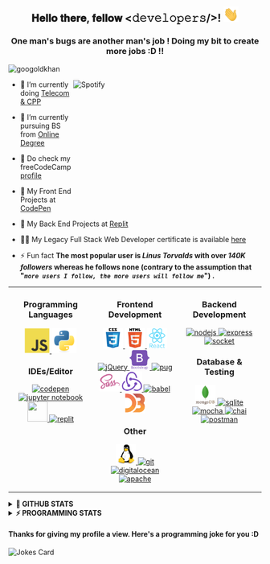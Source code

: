 <div align="center"><h2> 𝐇𝐞𝐥𝐥𝐨 𝐭𝐡𝐞𝐫𝐞, 𝐟𝐞𝐥𝐥𝐨𝐰 <𝚍𝚎𝚟𝚎𝚕𝚘𝚙𝚎𝚛𝚜/>! <img src="https://github.com/ABSphreak/ABSphreak/blob/master/gifs/Hi.gif" width="30px" height="30px"></h2></div>

<h3 align="center">One man's bugs are another man's job ! Doing my bit to create more jobs :D !!</h3>

<p align="left"> <img src="https://komarev.com/ghpvc/?username=googoldkhan&label=Profile%20views&color=0e75b6&style=flat" alt="googoldkhan" /> </p>

<img src="https://spotify-github-profile.vercel.app/api/view?uid=31sqwdqu43wnlts5negnjrnxnsdy&cover_image=false&theme=default" alt="Spotify" align="right" width="375" height="240" />

- 🎯 I’m currently doing [Telecom & CPP](https://en.cppreference.com/w/)

- 🌱 I’m currently pursuing BS from [Online Degree](https://onlinedegree.iitm.ac.in/)

- 🔭 Do check my freeCodeCamp [profile](https://www.freecodecamp.org/sarfarazkhan)

- 👯 My Front End Projects at [CodePen](https://codepen.io/googoldkhan)

- 🤝 My Back End Projects at [Replit](https://replit.com/@GoogolDKhan)

- 👨‍💻 My Legacy Full Stack Web Developer certificate is available [here](https://www.freecodecamp.org/certification/sarfarazkhan/full-stack)

- ⚡ Fun fact **The most popular user is _Linus Torvalds_ with over **_140K followers_** whereas he follows none (contrary to the assumption that "_`more users I follow, the more users will follow me`_") .**

<table><tr><td valign="top" width="33%">
<h3 align="center">Programming Languages</h3>
<p align="center"><a href="https://developer.mozilla.org/en-US/docs/Web/JavaScript" > <img src="https://raw.githubusercontent.com/devicons/devicon/master/icons/javascript/javascript-original.svg" alt="javascript" width="50" height="50"/> </a> <a href="https://www.python.org" > <img src="https://raw.githubusercontent.com/devicons/devicon/master/icons/python/python-original.svg" alt="python" width="50" height="50"/> </a> </p>
  
<h3 align="center">IDEs/Editor</h3>
<p align="center"> <a href="https://codepen.io/" > <img src="https://www.vectorlogo.zone/logos/codepen/codepen-tile.svg" alt="codepen" width="40" height="40"/> </a> <a href="https://jupyter.org/" > <img src="https://upload.wikimedia.org/wikipedia/commons/thumb/3/38/Jupyter_logo.svg/1767px-Jupyter_logo.svg.png" alt="jupyter notebook" width="40" height="40"/> <a href="https://code.visualstudio.com/" > <img src="https://i.ibb.co/vBw3R3Q/Visual-Studio-Code.png" width="40" height="40"/> </a> <a href="https://replit.com/" > <img src="https://upload.wikimedia.org/wikipedia/commons/b/b2/Repl.it_logo.svg" alt="replit" width="40" height="40"/> </a> </p>
  
</td><td valign="top" width="33%">
<h3 align="center">Frontend Development</h3>
<p align="center"> <a href="https://www.w3schools.com/css/" > <img src="https://raw.githubusercontent.com/devicons/devicon/master/icons/css3/css3-original-wordmark.svg" alt="css3" width="40" height="40"/> </a> <a href="https://www.w3.org/html/" > <img src="https://raw.githubusercontent.com/devicons/devicon/master/icons/html5/html5-original-wordmark.svg" alt="html5" width="40" height="40"/> </a> <a href="https://reactjs.org/" > <img src="https://raw.githubusercontent.com/devicons/devicon/master/icons/react/react-original-wordmark.svg" alt="react" width="40" height="40"/> <a href="https://jquery.com/" > <img src="https://profilinator.rishav.dev/skills-assets/jquery.png" alt="jQuery" width="40" height="40"/> </a> <a href="https://getbootstrap.com" > <img src="https://raw.githubusercontent.com/devicons/devicon/master/icons/bootstrap/bootstrap-plain-wordmark.svg" alt="bootstrap" width="40" height="40"/> </a> <a href="https://pugjs.org" > <img src="https://cdn.worldvectorlogo.com/logos/pug.svg" alt="pug" width="40" height="40"/> </a> <a href="https://sass-lang.com" > <img src="https://raw.githubusercontent.com/devicons/devicon/master/icons/sass/sass-original.svg" alt="sass" width="40" height="40"/> </a> <a href="https://redux.js.org" > <img src="https://raw.githubusercontent.com/devicons/devicon/master/icons/redux/redux-original.svg" alt="redux" width="40" height="40"/> </a> <a href="https://babeljs.io/" > <img src="https://upload.wikimedia.org/wikipedia/commons/thumb/0/02/Babel_Logo.svg/1280px-Babel_Logo.svg.png" alt="babel" width="40" height="40"/> </a> <a href="https://d3js.org/" > <img src="https://raw.githubusercontent.com/devicons/devicon/master/icons/d3js/d3js-original.svg" alt="d3js" width="40" height="40"/> </a> </p>
  
<h3 align="center">Other</h3>
<p align="center"> <a href="https://www.linux.org/" target="_blank"> <img src="https://raw.githubusercontent.com/devicons/devicon/master/icons/linux/linux-original.svg" alt="linux" width="40" height="40"/> </a> <a href="https://git-scm.com/" > <img src="https://www.vectorlogo.zone/logos/git-scm/git-scm-icon.svg" alt="git" width="40" height="40"/> </a> <a href="https://www.digitalocean.com/" > <img src="https://www.vectorlogo.zone/logos/digitalocean/digitalocean-official.svg" alt="digitalocean" width="40" height="40"/> </a> <a href="https://www.apache.org/" > <img src="https://www.vectorlogo.zone/logos/apache/apache-icon.svg" alt="apache" width="40" height="40"/> </a> </p>

</td><td valign="top" width="33%">
<h3 align="center">Backend Development</h3>
<p align="center"> <a href="https://nodejs.org" > <img src="https://www.vectorlogo.zone/logos/nodejs/nodejs-icon.svg" alt="nodejs" width="40" height="40"/> </a> <a href="https://expressjs.com" > <img src="https://avatars.githubusercontent.com/u/5658226?s=200&v=4" alt="express" width="40" height="40"/> </a> <a href="https://socket.io/" > <img src="https://upload.wikimedia.org/wikipedia/commons/thumb/9/96/Socket-io.svg/330px-Socket-io.svg.png" alt="socket" width="40" height="40"/> </a> </p>

<h3 align="center">Database & Testing</h3>
<p align="center"> <a href="https://www.mongodb.com/" > <img src="https://raw.githubusercontent.com/devicons/devicon/master/icons/mongodb/mongodb-original-wordmark.svg" alt="mongodb" width="40" height="40"/> </a> <a href="https://www.sqlite.org/" > <img src="https://www.vectorlogo.zone/logos/sqlite/sqlite-icon.svg" alt="sqlite" width="40" height="40"/> </a> <a href="https://mochajs.org" > <img src="https://www.vectorlogo.zone/logos/mochajs/mochajs-icon.svg" alt="mocha" width="40" height="40"/> </a> <a href="https://www.chaijs.com/" > <img src="https://profilinator.rishav.dev/skills-assets/chai.png" alt="chai" width="40" height="40"/> </a> <a href="https://postman.com" > <img src="https://www.vectorlogo.zone/logos/getpostman/getpostman-icon.svg" alt="postman" width="40" height="40"/> </a> </p>
  
</td></tr></table>

<details>	
  <summary><b>🤖 GITHUB STATS </b></summary>

### Activity stats

<div align="left"><img src="https://github-readme-stats.vercel.app/api?username=googoldkhan&show_icons=true&locale=en"/></div>

### Language stats

<div align="left"><img src="https://github-readme-stats.vercel.app/api/top-langs?username=googoldkhan&show_icons=true&locale=en&langs_count=10&layout=compact"/></div>

### Streak stats

<div align="left"><img src="https://github-readme-streak-stats.herokuapp.com/?user=googoldkhan&"/></div>
  
</details>

<details>	
  <summary><b>⚡ PROGRAMMING STATS</b></summary>
  <br>
  
<!--START_SECTION:waka-->
![Code Time](http://img.shields.io/badge/Code%20Time-115%20hrs%2050%20mins-blue)

**🐱 My GitHub Data** 

> 🏆 41 Contributions in the Year 2022
 > 
> 📦 29.8 kB Used in GitHub's Storage 
 > 
> 💼 Opted to Hire
 > 
> 📜 85 Public Repositories 
 > 
> 🔑 0 Private Repositories  
 > 
**I'm an Early 🐤** 

```text
🌞 Morning    33 commits     ███████░░░░░░░░░░░░░░░░░░   27.5% 
🌆 Daytime    55 commits     ███████████░░░░░░░░░░░░░░   45.83% 
🌃 Evening    24 commits     █████░░░░░░░░░░░░░░░░░░░░   20.0% 
🌙 Night      8 commits      █░░░░░░░░░░░░░░░░░░░░░░░░   6.67%

```
📅 **I'm Most Productive on Thursday** 

```text
Monday       12 commits     ██░░░░░░░░░░░░░░░░░░░░░░░   10.0% 
Tuesday      12 commits     ██░░░░░░░░░░░░░░░░░░░░░░░   10.0% 
Wednesday    20 commits     ████░░░░░░░░░░░░░░░░░░░░░   16.67% 
Thursday     43 commits     █████████░░░░░░░░░░░░░░░░   35.83% 
Friday       26 commits     █████░░░░░░░░░░░░░░░░░░░░   21.67% 
Saturday     2 commits      ░░░░░░░░░░░░░░░░░░░░░░░░░   1.67% 
Sunday       5 commits      █░░░░░░░░░░░░░░░░░░░░░░░░   4.17%

```


📊 **This Week I Spent My Time On** 

```text
💬 Programming Languages: 
Java                     1 hr 26 mins        ██████████░░░░░░░░░░░░░░░   42.05% 
Text                     1 hr 13 mins        █████████░░░░░░░░░░░░░░░░   35.93% 
Bash                     39 mins             ████░░░░░░░░░░░░░░░░░░░░░   19.16% 
JavaScript               3 mins              ░░░░░░░░░░░░░░░░░░░░░░░░░   1.88% 
Other                    1 min               ░░░░░░░░░░░░░░░░░░░░░░░░░   0.97%

🔥 Editors: 
VS Code                  2 hrs 13 mins       ████████████████░░░░░░░░░   65.21% 
Gedit                    1 hr 10 mins        ████████░░░░░░░░░░░░░░░░░   34.61% 
Vim                      0 secs              ░░░░░░░░░░░░░░░░░░░░░░░░░   0.19%

💻 Operating System: 
Linux                    3 hrs 24 mins       █████████████████████████   100.0%

```

**I Mostly Code in JavaScript** 

```text
JavaScript               28 repos            █████████░░░░░░░░░░░░░░░░   38.89% 
Python                   26 repos            █████████░░░░░░░░░░░░░░░░   36.11% 
HTML                     15 repos            █████░░░░░░░░░░░░░░░░░░░░   20.83% 
CSS                      3 repos             █░░░░░░░░░░░░░░░░░░░░░░░░   4.17%

```



 Last Updated on 23/10/2022 18:52:14 UTC
<!--END_SECTION:waka-->

</details>

<h4>Thanks for giving my profile a view. Here's a programming joke for you :D</h4>
<img src="https://readme-jokes.vercel.app/api" alt="Jokes Card" />
